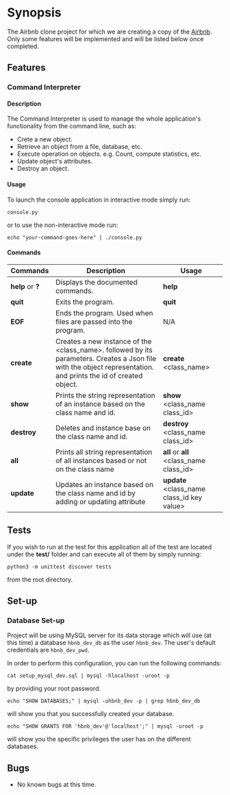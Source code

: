 # Synopsis

The Airbnb clone project for which we are creating a copy of the [Airbnb](https://www.airbnb.com/).
Only some features will be implemented and will be listed below once completed.


## Features

### Command Interpreter

#### Description

The Command Interpreter is used to manage the whole application's functionality from the command line, such as:
+ Crete a new object.
+ Retrieve an object from a file, database, etc.
+ Execute operation on objects. e.g. Count, compute statistics, etc.
+ Update object's attributes.
+ Destroy an object.

#### Usage

To launch the console application in interactive mode simply run:

```console.py ```

or to use the non-interactive mode run:

```echo "your-command-goes-here" | ./console.py ```

#### Commands

Commands | Description | Usage
-------- | ----------- |-------- |
**help** or **?**| Displays the documented commands. | **help**
**quit**     | Exits the program. | **quit**
**EOF**      | Ends the program. Used when files are passed into the program. | N/A
**create**  | Creates a new instance of the \<class_name\>. followed by its parameters. Creates a Json file with the object representation. and prints the id of created object. | **create** \<class_name\>
**show**    | Prints the string representation of an instance based on the class name and id. | **show** \<class_name class_id\>
**destroy** | Deletes and instance base on the class name and id. | **destroy** \<class_name class_id\>
**all** | Prints all string representation of all instances based or not on the class name | **all** or **all** \<class_name class_id\>
**update** | Updates an instance based on the class name and id by adding or updating attribute | **update** \<class_name class_id key value\>

## Tests

If you wish to run at the test for this application all of the test are located
under the **test/** folder and can execute all of them by simply running:

```python3 -m unittest discover tests ```

from the root directory.

## Set-up

### Database Set-up
Project will be using MySQL server for its data storage which will use (at this time) a database `hbnb_dev_db` as the user `hbnb_dev`. The user's default credentials are `hbnb_dev_pwd`. 

In order to perform this configuration, you can run the following commands:

```cat setup_mysql_dev.sql | mysql -hlocalhost -uroot -p```

by providing your root password.

```echo "SHOW DATABASES;" | mysql -uhbnb_dev -p | grep hbnb_dev_db```

will show you that you successfully created your database.

```echo "SHOW GRANTS FOR 'hbnb_dev'@'localhost';" | mysql -uroot -p```

will show you the specific privileges the user has on the different databases.

## Bugs

+ No known bugs at this time.
